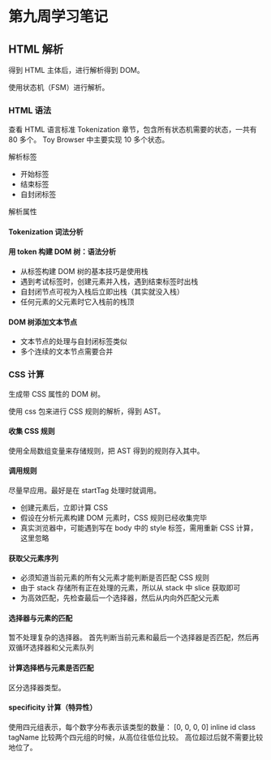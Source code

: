 # 第九周学习笔记

## HTML 解析
得到 HTML 主体后，进行解析得到 DOM。

使用状态机（FSM）进行解析。

### HTML 语法
查看 HTML 语言标准 Tokenization 章节，包含所有状态机需要的状态，一共有 80 多个。
Toy Browser 中主要实现 10 多个状态。

解析标签
- 开始标签
- 结束标签
- 自封闭标签

解析属性

#### Tokenization 词法分析



#### 用 token 构建 DOM 树：语法分析
- 从标签构建 DOM 树的基本技巧是使用栈
- 遇到考试标签时，创建元素并入栈，遇到结束标签时出栈
- 自封闭节点可视为入栈后立即出栈（其实就没入栈）
- 任何元素的父元素时它入栈前的栈顶

#### DOM 树添加文本节点
- 文本节点的处理与自封闭标签类似
- 多个连续的文本节点需要合并

### CSS 计算
生成带 CSS 属性的 DOM 树。

使用 css 包来进行 CSS 规则的解析，得到 AST。

#### 收集 CSS 规则
使用全局数组变量来存储规则，把 AST 得到的规则存入其中。

#### 调用规则
尽量早应用。最好是在 startTag 处理时就调用。
- 创建元素后，立即计算 CSS
- 假设在分析元素构建 DOM 元素时，CSS 规则已经收集完毕
- 真实浏览器中，可能遇到写在 body 中的 style 标签，需用重新 CSS 计算，这里忽略

#### 获取父元素序列
- 必须知道当前元素的所有父元素才能判断是否匹配 CSS 规则
- 由于 stack 存储所有正在处理的元素，所以从 stack 中 slice 获取即可
- 为高效匹配，先检查最后一个选择器，然后从内向外匹配父元素

#### 选择器与元素的匹配
暂不处理复杂的选择器。
首先判断当前元素和最后一个选择器是否匹配，然后再双循环选择器和父元素队列

#### 计算选择栖与元素是否匹配
区分选择器类型。


#### specificity 计算（特异性）
使用四元组表示，每个数字分布表示该类型的数量：
[0, 0, 0, 0]
inline id class tagName
比较两个四元组的时候，从高位往低位比较。 高位超过后就不需要比较地位了。
